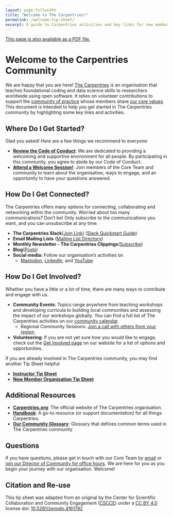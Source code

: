 ```yaml
---
layout: page-fullwidth
title: "Welcome to The Carpentries!"
permalink: /welcome-tip-sheet/
excerpt: A guide to Carpentries activities and key links for new members
---
```



[This page is also available as a PDF file.](https://zenodo.org/record/8124924)


# Welcome to the Carpentries Community

We are happy that you are here! [The Carpentries](https://carpentries.org/about/) is an organisation that teaches foundational coding and data science skills to researchers worldwide using open software. It relies on volunteer contributions to support the [community of practice](https://carpentries.org/community/) whose members share [our core values](https://carpentries.org/values/). This document is intended to help you get started in The Carpentries community by highlighting some key links and activities.

## Where Do I Get Started?

Glad you asked! Here are a few things we recommend to everyone:

* **[Review the Code of Conduct](https://docs.carpentries.org/topic_folders/policies/index_coc.html)**: We are dedicated to providing a welcoming and supportive environment for all people. By participating in this community, you agree to abide by our Code of Conduct.
* **[Attend a Welcome Session!](https://pad.carpentries.org/welcome-sessions-2023)**: Join members of the Core Team and community to learn about the organisation, ways to engage, and an opportunity to have your questions answered. 


## How Do I Get Connected?

The Carpentries offers many options for connecting, collaborating and networking within the community. Worried about too many communications? Don’t be! Only subscribe to the communications you want, and you can unsubscribe at any time. 

* **The Carpentries Slack**([Join Link]({{site.slack_invite}})) ([Slack Quickstart Guide](https://docs.carpentries.org/topic_folders/communications/tools/slack-and-email.html#slack-quick-start-guide))
* **Email Mailing Lists** ([Mailing List Directory](https://carpentries.topicbox.com/latest))
* **Monthly Newsletter - The Carpentries Clippings**([Subscribe](https://carpentries.org/newsletter/))
* **Blog**([Posts](https://carpentries.org/blog/))
* **Social media:** Follow our organisation’s activities on 
    * [Mastodon](https://hachyderm.io/@thecarpentries), [LinkedIn](https://www.linkedin.com/company/the-carpentries/), and [YouTube](https://www.youtube.com/c/TheCarpentries).


## How Do I Get Involved?

Whether you have a little or a lot of time, there are many ways to contribute and engage with us. 

* **Community Events**: Topics range anywhere from teaching workshops and developing curricula to building local communities and assessing the impact of our workshops globally. You can find a full list of The Carpentries activities on our [community calendar](https://carpentries.org/community/#community-events). 
    * Regional Community Sessions: [Join a call with others from your region](https://pad.carpentries.org/community-sessions-regional). 
* **Volunteering**: If you are not yet sure how you would like to engage, check out the [Get Involved page](https://carpentries.org/volunteer/) on our website for a list of options and opportunities.

If you are already involved in The Carpentries community, you may find another Tip Sheet helpful:



* **[Instructor Tip Sheet](https://zenodo.org/record/8125138)**
* **[New Member Organisation Tip Sheet](https://zenodo.org/record/8125210)**


## Additional Resources 



* **[Carpentries.org](https://carpentries.org/)**: The official website of The Carpentries organisation.
* **[Handbook](https://docs.carpentries.org/)**: A go-to resource (or support documentation) for all things Carpentries.
* **[Our Community Glossary](https://github.com/carpentries/community-development/blob/main/glossary.md)**: Glossary that defines common terms used in The Carpentries community


## Questions

If you have questions, please get in touch with our Core Team by [email](mailto:team@carpentries.org) or [join our Director of Community for office hours](https://pad.carpentries.org/director-of-community-office-hours). We are here for you as you begin your journey with our organisation. Welcome!


## Citation and Re-use

This tip sheet was adapted from an original by the Center for Scientific Collaboration and Community Engagement ([CSCCE](https://www.cscce.org/)) under a [CC BY 4.0](https://creativecommons.org/licenses/by/4.0/) license doi:  [10.5281/zenodo.4161782 ](https://doi.org/10.5281/zenodo.4161781)


